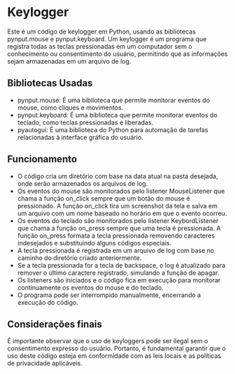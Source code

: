 # Keylogger
Este é um código de keylogger em Python, usando as bibliotecas pynput.mouse e pynput.keyboard. Um keylogger é um programa que registra todas as teclas pressionadas em um computador sem o conhecimento ou consentimento do usuário, permitindo que as informações sejam armazenadas em um arquivo de log.

## Bibliotecas Usadas
- pynput.mouse: É uma biblioteca que permite monitorar eventos do mouse, como cliques e movimentos.
- pynput.keyboard: É uma biblioteca que permite monitorar eventos do teclado, como teclas pressionadas e liberadas.
- pyautogui: É uma biblioteca do Python para automação de tarefas relacionadas à interface gráfica do usuário.

## Funcionamento

- O código cria um diretório com base na data atual na pasta desejada, onde serão armazenados os arquivos de log.
- Os eventos do mouse são monitorados pelo listener MouseListener que chama a função on_click sempre que um botão do mouse é pressionado. A função on_click tira um screenshot da tela e salva em um arquivo com um nome baseado no horário em que o evento ocorreu.
- Os eventos do teclado são monitorados pelo listener KeybordListener que chama a função on_press sempre que uma tecla é pressionada. A função on_press formata a tecla pressionada removendo caracteres indesejados e substituindo alguns códigos especiais.
- A tecla pressionada é registrada em um arquivo de log com base no caminho do diretório criado anteriormente.
- Se a tecla pressionada for a tecla de backspace, o log é atualizado para remover o último caractere registrado, simulando a função de apagar.
- Os listeners são iniciados e o código fica em execução para monitorar continuamente os eventos do mouse e do teclado.
- O programa pode ser interrompido manualmente, encerrando a execução do código.

## Considerações finais

É importante observar que o uso de keyloggers pode ser ilegal sem o consentimento expresso do usuário. Portanto, é fundamental garantir que o uso deste código esteja em conformidade com as leis locais e as políticas de privacidade aplicáveis.
